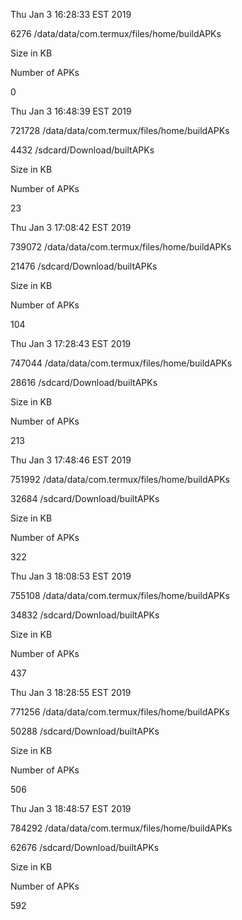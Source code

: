 Thu Jan  3 16:28:33 EST 2019

6276	/data/data/com.termux/files/home/buildAPKs

Size in KB

Number of APKs

0

Thu Jan  3 16:48:39 EST 2019

721728	/data/data/com.termux/files/home/buildAPKs

4432	/sdcard/Download/builtAPKs

Size in KB

Number of APKs

23

Thu Jan  3 17:08:42 EST 2019

739072	/data/data/com.termux/files/home/buildAPKs

21476	/sdcard/Download/builtAPKs

Size in KB

Number of APKs

104

Thu Jan  3 17:28:43 EST 2019

747044	/data/data/com.termux/files/home/buildAPKs

28616	/sdcard/Download/builtAPKs

Size in KB

Number of APKs

213

Thu Jan  3 17:48:46 EST 2019

751992	/data/data/com.termux/files/home/buildAPKs

32684	/sdcard/Download/builtAPKs

Size in KB

Number of APKs

322

Thu Jan  3 18:08:53 EST 2019

755108	/data/data/com.termux/files/home/buildAPKs

34832	/sdcard/Download/builtAPKs

Size in KB

Number of APKs

437

Thu Jan  3 18:28:55 EST 2019

771256	/data/data/com.termux/files/home/buildAPKs

50288	/sdcard/Download/builtAPKs

Size in KB

Number of APKs

506

Thu Jan  3 18:48:57 EST 2019

784292	/data/data/com.termux/files/home/buildAPKs

62676	/sdcard/Download/builtAPKs

Size in KB

Number of APKs

592

